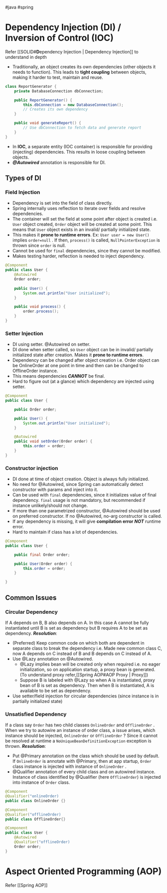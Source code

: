 #java #spring 
# Dependency Injection (DI) / Inversion of Control (IOC)
Refer [[SOLID#**D**ependency Injection | Dependency Injection]] to understand in depth
+ Traditionally, an object creates its own dependencies (other objects it needs to function). This leads to **tight coupling** between objects, making it harder to test, maintain and reuse.
```java
class ReportGenerator {
    private DatabaseConnection dbConnection;

    public ReportGenerator() {
        this.dbConnection = new DatabaseConnection(); 
        // Creates its own dependency
    }

    public void generateReport() {
        // Use dbConnection to fetch data and generate report
    }
}
```
+ In **IOC**, a separate entity (IOC container) is responsible for providing (injecting) dependencies. This results in loose coupling between objects. 
+ ***@Autowired*** annotation is responsible for DI.
## Types of DI
### **Field Injection**
+ Dependency is set into the field of class directly.
+ Spring internally uses reflection to iterate over fields and resolve dependencies.
+ The container will set the field at some point after object is created i.e. `User` object created, `Order` object will be created at some point. This means that `User` object exists in an invalid/ partially initialized state. 
+ This makes it **prone to runtime errors**. Ex: `User user = new User()` implies `order=null` . If then, `process()` is called, `NullPointerException` is thrown since `order` is null.
+ Cannot be used for `final` dependencies, since they cannot be modified.
+ Makes testing harder, reflection is needed to inject dependency.
```java
@Component
public class User {
	@Autowired
	Order order;
	
	public User() {
        System.out.println("User initialized");
    }

    public void process() {
        order.process();
    }
}
```
### **Setter Injection**
+ DI using setter. @Autowired on setter.
+ DI done when setter called, so `User` object can be in invalid/ partially initialized state after creation. Makes it **prone to runtime errors**.
+ Dependency can be changed after object creation i.e. Order object can be OnlineOrder at one point in time and then can be changed to OfflineOrder instance.
+ This means dependencies ***CANNOT*** be final.
+ Hard to figure out (at a glance) which dependency are injected using setter.
```java
@Component
public class User {

    public Order order;

    public User() {
        System.out.println("User initialized");
    }

    @Autowired
    public void setOrder(Order order) {
        this.order = order;
    }
}
```
### **Constructor injection**
+ DI done at time of object creation. Object is always fully initialized.
+ No need for @Autowired, since Spring can automatically detect constructor with params and inject into it.
+ Can be used with `final` dependencies, since it initializes value of final dependency. `final` usage is not mandatory, but recommended if instance unlikely/should not change.
+ If more than one parametrized constructor, @Autowired should be used on preferred constructor. If no @Autowired, no-arg constructor is called.
+ If any dependency is missing, it will give **compilation error** ***NOT*** runtime error.
+ Hard to maintain if class has a lot of dependencies.
```java
@Component
public class User {

    public final Order order;

    public User(Order order) {
        this.order = order;
    }

}
```

## Common Issues
### **Circular Dependency**
If A depends on B, B also depends on A. In this case A cannot be fully instantiated until B is set as dependency but B requires A to be set as dependency.
***Resolution***:
+ (Preferred) Keep common code on which both are dependent in separate class to break the dependency i.e. Made new common class C, now A depends on C instead of B and B depends on C instead of A.
+ Use @Lazy annotation on @Autowired. 
	+ @Lazy implies bean will be created only when required i.e. no eager initialization, so on application startup, a proxy bean is generated. (To understand proxy refer,[[Spring AOP#AOP Proxy | Proxy]])
	+ Suppose B is labeled with @Lazy so when A is instantiated, proxy bean of B is set as dependency. Then when B is instantiated, A is available to be set as dependency.
+ Use setter/field injection for circular dependencies (since instance is in partially initialized state)
### **Unsatisfied Dependency**
If a class say `Order` has two child classes `OnlineOrder` and `OfflineOrder` . When we try to autowire an instance of order class, a issue arises, which instance should be injected, `OnlineOrder` or `OfflineOrder` ? Since it cannot be resolved at runtime a `NoUniqueBeanDefinitionException` exception is thrown.
***Resolution***:
+  Put @Primary annotation on the class which should be used by default. If `OnlineOrder` is annotate with @Primary, then at app startup, `Order` class instance is injected with instance of `OnlineOrder` .
+ @Qualifier annotation of every child class and on autowired instance. Instance of class identified by @Qualifier (here `OfflineOrder`) is injected into instance of `Order` class.
```java
@Component
@Qualifier("onlineOrder)
public class OnlineOrder {}

@Component
@Qualifier("offlineOrder)
public class OfflineOrder{}

@Component
public class User {
	@Autowired
	@Qualifier("offlineOrder)
	Order order;
}
```
# Aspect Oriented Programming (AOP)
Refer [[Spring AOP]]
